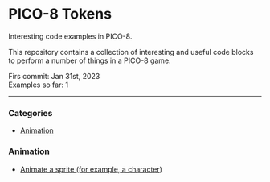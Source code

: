 # PICO-8 Tokens

Interesting code examples in PICO-8.

This repository contains a collection of interesting and useful code blocks to perform a number of things in a PICO-8 game.

Firs commit: Jan 31st, 2023  
Examples so far: 1

---

### Categories

- [Animation](#Animation)

### Animation

- [Animate a sprite (for example, a character)](animate-sprite.md)